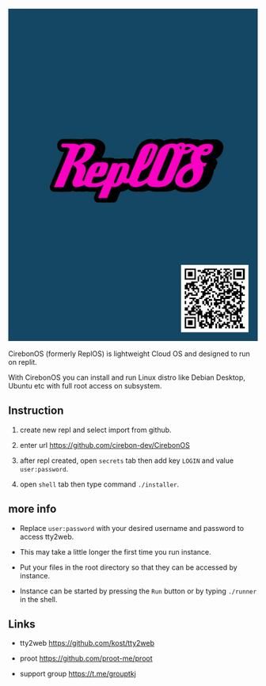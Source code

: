 ![ReplOS](replos.jpg)

CirebonOS (formerly ReplOS) is lightweight Cloud OS and designed to run on replit.

With CirebonOS you can install and run Linux distro like Debian Desktop, Ubuntu etc with full root access on subsystem.

## Instruction

1. create new repl and select import from github.

2. enter url https://github.com/cirebon-dev/CirebonOS

3. after repl created, open `secrets` tab then add key `LOGIN` and value `user:password`.

4. open `shell` tab then type command `./installer`.

## more info

- Replace `user:password` with your desired username and password to access tty2web.

- This may take a little longer the first time you run instance.

- Put your files in the root directory so that they can be accessed by instance.

- Instance can be started by pressing the `Run` button or by typing `./runner` in the shell.

## Links

- tty2web https://github.com/kost/tty2web

- proot https://github.com/proot-me/proot

- support group https://t.me/grouptkj
